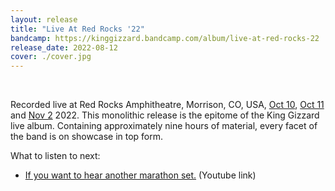 ```yaml
---
layout: release
title: "Live At Red Rocks '22"
bandcamp: https://kinggizzard.bandcamp.com/album/live-at-red-rocks-22
release_date: 2022-08-12
cover: ./cover.jpg
---
```

<br>

Recorded live at Red Rocks Amphitheatre, Morrison, CO, USA, [Oct 10](https://kglw.net/setlists/2022/10/10/red-rocks-amphitheatre-morrison-co.html), [Oct 11](https://kglw.net/setlists/2022/10/11/red-rocks-amphitheatre-morrison-co.html) and [Nov 2](https://kglw.net/setlists/2022/11/02/red-rocks-amphitheatre-morrison-co.html) 2022. This monolithic release is the epitome of the King Gizzard live album. Containing approximately nine hours of material, every facet of the band is on showcase in top form.

What to listen to next:

*   [If you want to hear another marathon set.](https://www.youtube.com/watch?v=28HR4EEQjIc) (Youtube link)
